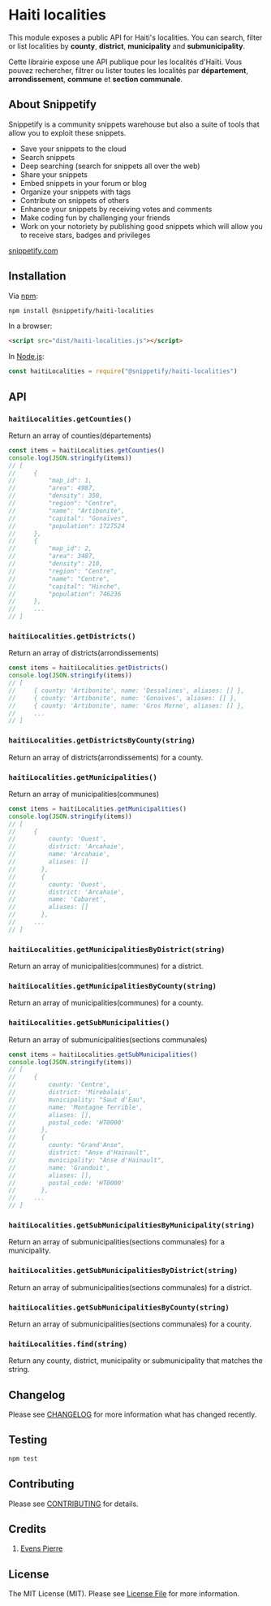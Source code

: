 # Haiti localities

This module exposes a public API for Haiti's localities. You can search, filter or list localities by **county**, **district**, **municipality** and **submunicipality**.

Cette librairie expose une API publique pour les localités d'Haïti. Vous pouvez rechercher, filtrer ou lister toutes les localités par **département**, **arrondissement**, **commune** et **section communale**.

## About Snippetify

Snippetify is a community snippets warehouse but also a suite of tools that allow you to exploit these snippets.

- Save your snippets to the cloud
- Search snippets
- Deep searching (search for snippets all over the web)
- Share your snippets
- Embed snippets in your forum or blog
- Organize your snippets with tags
- Contribute on snippets of others
- Enhance your snippets by receiving votes and comments
- Make coding fun by challenging your friends
- Work on your notoriety by publishing good snippets which will allow you to receive stars, badges and privileges

[snippetify.com](https://snippetify.com)

## Installation

Via [npm](https://www.npmjs.com/):

```bash
npm install @snippetify/haiti-localities
```

In a browser:

```html
<script src="dist/haiti-localities.js"></script>
```

In [Node.js](https://nodejs.org/):

```js
const haitiLocalities = require("@snippetify/haiti-localities")
```

## API

### `haitiLocalities.getCounties()`

Return an array of counties(départements)

```javascript
const items = haitiLocalities.getCounties()
console.log(JSON.stringify(items))
// [
//     {
//         "map_id": 1,
//         "area": 4987,
//         "density": 350,
//         "region": "Centre",
//         "name": "Artibonite",
//         "capital": "Gonaïves",
//         "population": 1727524
//     },
//     {
//         "map_id": 2,
//         "area": 3487,
//         "density": 210,
//         "region": "Centre",
//         "name": "Centre",
//         "capital": "Hinche",
//         "population": 746236
//     },
//     ...
// ]
```

### `haitiLocalities.getDistricts()`

Return an array of districts(arrondissements)

```javascript
const items = haitiLocalities.getDistricts()
console.log(JSON.stringify(items))
// [
//     { county: 'Artibonite', name: 'Dessalines', aliases: [] },
//     { county: 'Artibonite', name: 'Gonaïves', aliases: [] },
//     { county: 'Artibonite', name: 'Gros Morne', aliases: [] },
//     ...
// ]
```

### `haitiLocalities.getDistrictsByCounty(string)`

Return an array of districts(arrondissements) for a county.

### `haitiLocalities.getMunicipalities()`

Return an array of municipalities(communes)

```javascript
const items = haitiLocalities.getMunicipalities()
console.log(JSON.stringify(items))
// [
//     {
//         county: 'Ouest',
//         district: 'Arcahaie',
//         name: 'Arcahaie',
//         aliases: []
//       },
//       {
//         county: 'Ouest',
//         district: 'Arcahaie',
//         name: 'Cabaret',
//         aliases: []
//       },
//     ...
// ]
```

### `haitiLocalities.getMunicipalitiesByDistrict(string)`

Return an array of municipalities(communes) for a district.

### `haitiLocalities.getMunicipalitiesByCounty(string)`

Return an array of municipalities(communes) for a county.

### `haitiLocalities.getSubMunicipalities()`

Return an array of submunicipalities(sections communales)

```javascript
const items = haitiLocalities.getSubMunicipalities()
console.log(JSON.stringify(items))
// [
//     {
//         county: 'Centre',
//         district: 'Mirebalais',
//         municipality: "Saut d'Eau",
//         name: 'Montagne Terrible',
//         aliases: [],
//         postal_code: 'HT0000'
//       },
//       {
//         county: "Grand'Anse",
//         district: "Anse d'Hainault",
//         municipality: "Anse d'Hainault",
//         name: 'Grandoit',
//         aliases: [],
//         postal_code: 'HT0000'
//       },
//     ...
// ]
```

### `haitiLocalities.getSubMunicipalitiesByMunicipality(string)`

Return an array of submunicipalities(sections communales) for a municipality.

### `haitiLocalities.getSubMunicipalitiesByDistrict(string)`

Return an array of submunicipalities(sections communales) for a district.

### `haitiLocalities.getSubMunicipalitiesByCounty(string)`

Return an array of submunicipalities(sections communales) for a county.

### `haitiLocalities.find(string)`

Return any county, district, municipality or submunicipality that matches the string.

## Changelog

Please see [CHANGELOG](https://github.com/snippetify/haiti-localities/blob/master/CHANGELOG.md) for more information what has changed recently.

## Testing

```bash
npm test
```

## Contributing

Please see [CONTRIBUTING](https://github.com/snippetify/haiti-localities/blob/master/CONTRIBUTING.md) for details.

## Credits

1. [Evens Pierre](https://github.com/pierrevensy)

## License

The MIT License (MIT). Please see [License File](https://github.com/snippetify/haiti-localities/blob/master/LICENSE.md) for more information.
